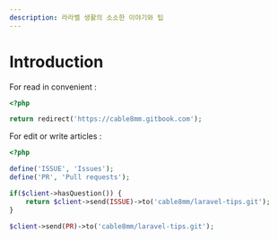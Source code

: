```yaml
---
description: 라라벨 생활의 소소한 이야기와 팁
---
```


# Introduction

For read in convenient :

```php
<?php

return redirect('https://cable8mm.gitbook.com');
```

For edit or write articles :

```php
<?php

define('ISSUE', 'Issues');
define('PR', 'Pull requests');

if($client->hasQuestion()) {
    return $client->send(ISSUE)->to('cable8mm/laravel-tips.git');
}

$client->send(PR)->to('cable8mm/laravel-tips.git');
```
